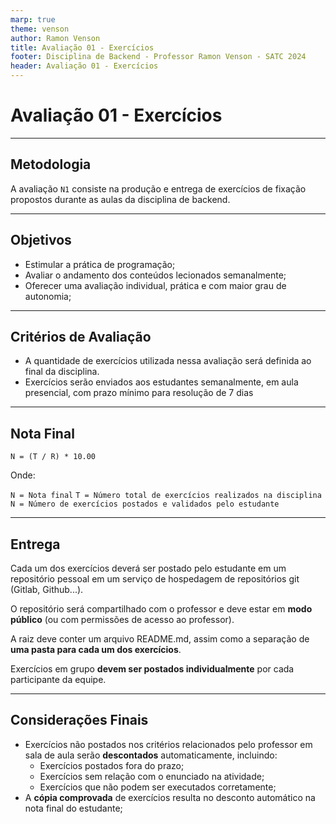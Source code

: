 ```yaml
---
marp: true
theme: venson
author: Ramon Venson
title: Avaliação 01 - Exercícios
footer: Disciplina de Backend - Professor Ramon Venson - SATC 2024
header: Avaliação 01 - Exercícios
---
```


<!-- 
_class: lead
-->

# Avaliação 01 - Exercícios

---

<!--
paginate: true
-->

## Metodologia

A avaliação `N1` consiste na produção e entrega de exercícios de fixação propostos durante as aulas da disciplina de backend.

---

## Objetivos

* Estimular a prática de programação;
* Avaliar o andamento dos conteúdos lecionados semanalmente;
* Oferecer uma avaliação individual, prática e com maior grau de autonomia;

---

## Critérios de Avaliação

* A quantidade de exercícios utilizada nessa avaliação será definida ao final da disciplina.
* Exercícios serão enviados aos estudantes semanalmente, em aula presencial, com prazo mínimo para resolução de 7 dias

---

## Nota Final

``
N = (T / R) * 10.00
``

Onde:

`N = Nota final`
`T = Número total de exercícios realizados na disciplina`
`N = Número de exercícios postados e validados pelo estudante`

---

## Entrega

Cada um dos exercícios deverá ser postado pelo estudante em um repositório pessoal em um serviço de hospedagem de repositórios git (Gitlab, Github...).

O repositório será compartilhado com o professor e deve estar em **modo público** (ou com permissões de acesso ao professor).

A raiz deve conter um arquivo README.md, assim como a separação de **uma pasta para cada um dos exercícios**.

Exercícios em grupo **devem ser postados individualmente** por cada participante da equipe.

---

## Considerações Finais

* Exercícios não postados nos critérios relacionados pelo professor em sala de aula serão **descontados** automaticamente, incluindo:
  * Exercícios postados fora do prazo;
  * Exercícios sem relação com o enunciado na atividade;
  * Exercícios que não podem ser executados corretamente;
* A **cópia comprovada** de exercícios resulta no desconto automático na nota final do estudante;
